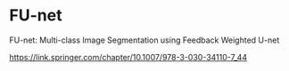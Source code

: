 # FU-net
FU-net: Multi-class Image Segmentation using Feedback Weighted U-net


https://link.springer.com/chapter/10.1007/978-3-030-34110-7_44

